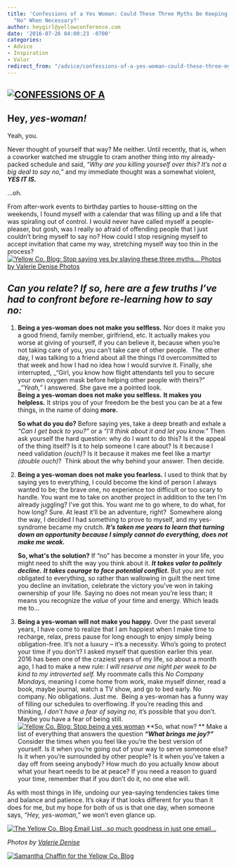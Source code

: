```yaml
---
title: 'Confessions of a Yes Woman: Could These Three Myths Be Keeping You from Saying
  "No" When Necessary?'
author: heygirl@yellowconference.com
date: '2016-07-26 04:00:23 -0700'
categories:
- Advice
- Inspiration
- Valor
redirect_from: "/advice/confessions-of-a-yes-woman-could-these-three-myths-be-keeping-you-from-saying-no-when-necessary/"
---
```


## [![CONFESSIONS OF A ](https://yellow-blog-images.imgix.net/2016/07/BLOG-IMAGE.jpg)](https://yellow-blog-images.imgix.net/2016/07/BLOG-IMAGE.jpg)

## Hey, _yes-woman!_

Yeah, you.

Never thought of yourself that way? Me neither. Until recently, that is, when a coworker watched me struggle to cram another thing into my already-packed schedule and said, _“Why are you killing yourself over this? It’s not a big deal to say no,”_ and my immediate thought was a somewhat violent, **_YES IT IS._**

…oh.

From after-work events to birthday parties to house-sitting on the weekends, I found myself with a calendar that was filling up and a life that was spiraling out of control. I would never have called myself a people-pleaser, but gosh, was I really so afraid of offending people that I just couldn’t bring myself to say no? How could I stop resigning myself to accept invitation that came my way, stretching myself way too thin in the process?[  
](https://yellow-blog-images.imgix.net/2016/07/ValerieDenisePhotos-39.jpg)[![Yellow Co. Blog: Stop saying yes by slaying these three myths... Photos by Valerie Denise Photos](https://yellow-blog-images.imgix.net/2016/07/ValerieDenisePhotos-5.jpg)](https://yellow-blog-images.imgix.net/2016/07/ValerieDenisePhotos-5.jpg)

## _Can you relate? If so, here are a few truths I’ve had to confront before re-learning how to say no:_

1.  **Being a yes-woman does not make you selfless.** Nor does it make you a good friend, family member, girlfriend, etc. It actually makes you worse at giving of yourself, if you can believe it, because when you’re not taking care of you, you can’t take care of other people.  The other day, I was talking to a friend about all the things I’d overcommitted to that week and how I had no idea how I would survive it. Finally, she interrupted, _“Girl, you know how flight attendants tell you to secure your own oxygen mask before helping other people with theirs?”  
    __“Yeah,”_ I answered. She gave me a pointed look.  
    **Being a yes-woman does not make you selfless.** **It makes you helpless.** It strips you of your freedom be the best you can be at a few things, in the name of doing __more.__

    **So what do you do?** Before saying yes, take a deep breath and exhale a _“Can I get back to you?”_ or a _“I’ll think about it and let you know.”_ Then ask yourself the hard question: why do I want to do this? Is it the appeal of the thing itself? Is it to help someone I care about? Is it because I need validation _(ouch)_? Is it because it makes me feel like a martyr _(double ouch)_?  Think about the why behind your answer. Then decide.

3.  **Being a yes-woman does not make you fearless.** I used to think that by saying yes to everything, I could become the kind of person I always wanted to be; the brave one, no experience too difficult or too scary to handle. You want me to take on another project in addition to the ten I’m already juggling? I’ve got this. You want me to go where, to do what, for how long? Sure. At least it’ll be an adventure, right?  Somewhere along the way, I decided I had something to prove to myself, and my yes-syndrome became my crutch. ****_It’s taken me years to learn that turning down an opportunity because I simply cannot do everything, does not make me weak._****

    **So, what's the solution?** If “no” has become a monster in your life, you might need to shift the way you think about it. _**It takes valor to politely decline.**_ **_It takes courage to face potential conflict_.** But you are not obligated to everything, so rather than wallowing in guilt the next time you decline an invitation, celebrate the victory you’ve won in taking ownership of your life. Saying no does not mean you’re less than; it means you recognize the _value_ of your time and energy. Which leads me to…

5.  **Being a yes-woman will not make you happy.** Over the past several years, I have come to realize that I am happiest when I make time to recharge, relax, press pause for long enough to enjoy simply being obligation-free. It’s not a luxury – it’s a necessity. Who’s going to protect your time if you don’t? I asked myself that question earlier this year. 2016 has been one of the craziest years of my life, so about a month ago, I had to make a new rule: _I will reserve one night per week to be kind to my introverted self._ My roommate calls this _No Company Mondays,_ meaning I come home from work, make myself dinner, read a book, maybe journal, watch a TV show, and go to bed early. No company. No obligations. Just me.  Being a yes-woman has a funny way of filling our schedules to overflowing. If you’re reading this and thinking, _I don’t have a fear of saying no,_ it’s possible that you don’t. Maybe you have a fear of being still.[![Yellow Co. Blog: Stop being a yes woman](https://yellow-blog-images.imgix.net/2016/07/ValerieDenisePhotos-38.jpg)](https://yellow-blog-images.imgix.net/2016/07/ValerieDenisePhotos-38.jpg) **So, what now? ** Make a list of everything that answers the question **_“What brings me joy?”_** Consider the times when you feel like you’re the best version of yourself. Is it when you’re going out of your way to serve someone else? Is it when you’re surrounded by other people? Is it when you’ve taken a day off from seeing anybody? How much do you actually know about what your heart needs to be at peace? If you need a reason to guard your time, remember that if you don’t do it, no one else will.

As with most things in life, undoing our yea-saying tendencies takes time and balance and patience. It’s okay if that looks different for you than it does for me, but my hope for both of us is that one day, when someone says, _“Hey, yes-woman,”_ we won’t even glance up.

[![The Yellow Co. Blog Email List...so much goodness in just one email...](https://yellow-blog-images.imgix.net/2016/07/EMAIL-LIST.png)](http://yellowconference.us3.list-manage2.com/subscribe?u=3f8e45f74e0653e404965e2ef&id=7cb1ced4ff)

_Photos by [Valerie Denise](http://www.valeriedenisephotos.com/)_

[![Samantha Chaffin for the Yellow Co. Blog](https://yellow-blog-images.imgix.net/2016/07/Samantha-Chaffin.jpg)](https://herinklings.wordpress.com/2016/07/16/lets-have-breakfast-a-post-on-self-care/)
